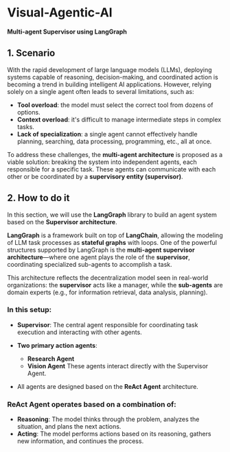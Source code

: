 

# Visual-Agentic-AI

**Multi-agent Supervisor using LangGraph**

## 1. Scenario

With the rapid development of large language models (LLMs), deploying systems capable of reasoning, decision-making, and coordinated action is becoming a trend in building intelligent AI applications. However, relying solely on a single agent often leads to several limitations, such as:

* **Tool overload**: the model must select the correct tool from dozens of options.
* **Context overload**: it's difficult to manage intermediate steps in complex tasks.
* **Lack of specialization**: a single agent cannot effectively handle planning, searching, data processing, programming, etc., all at once.

To address these challenges, the **multi-agent architecture** is proposed as a viable solution: breaking the system into independent agents, each responsible for a specific task. These agents can communicate with each other or be coordinated by a **supervisory entity (supervisor)**.

## 2. How to do it

In this section, we will use the **LangGraph** library to build an agent system based on the **Supervisor architecture**.

**LangGraph** is a framework built on top of **LangChain**, allowing the modeling of LLM task processes as **stateful graphs** with loops. One of the powerful structures supported by LangGraph is the **multi-agent supervisor architecture**—where one agent plays the role of the **supervisor**, coordinating specialized sub-agents to accomplish a task.

This architecture reflects the decentralization model seen in real-world organizations: the **supervisor** acts like a manager, while the **sub-agents** are domain experts (e.g., for information retrieval, data analysis, planning).

### In this setup:

* **Supervisor**: The central agent responsible for coordinating task execution and interacting with other agents.

* **Two primary action agents**:

  * **Research Agent**
  * **Vision Agent**
    These agents interact directly with the Supervisor Agent.

* All agents are designed based on the **ReAct Agent** architecture.

### ReAct Agent operates based on a combination of:

* **Reasoning**: The model thinks through the problem, analyzes the situation, and plans the next actions.
* **Acting**: The model performs actions based on its reasoning, gathers new information, and continues the process.


